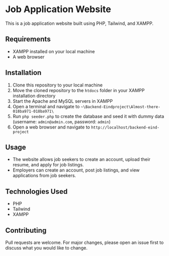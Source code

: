 # Job Application Website

This is a job application website built using PHP, Tailwind, and XAMPP.

## Requirements

- XAMPP installed on your local machine
- A web browser

## Installation

1. Clone this repository to your local machine
2. Move the cloned repository to the `htdocs` folder in your XAMPP installation directory
3. Start the Apache and MySQL servers in XAMPP
4. Open a terminal and navigate to `~\Backend-Eindproject\Almost-there-018ba971-018ba971\`
5. Run `php seeder.php` to create the database and seed it with dummy data (username: `admin@admin.com`, password: `admin`)
6. Open a web browser and navigate to `http://localhost/backend-eind-project`

## Usage

- The website allows job seekers to create an account, upload their resume, and apply for job listings.
- Employers can create an account, post job listings, and view applications from job seekers.

## Technologies Used

- PHP
- Tailwind
- XAMPP

## Contributing

Pull requests are welcome. For major changes, please open an issue first to discuss what you would like to change.
